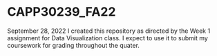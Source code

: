 # CAPP30239_FA22

September 28, 2022
I created this repository as directed by the Week 1 assignment for Data
Visualization class.  I expect to use it to submit my coursework for grading
throughout the quater.  
